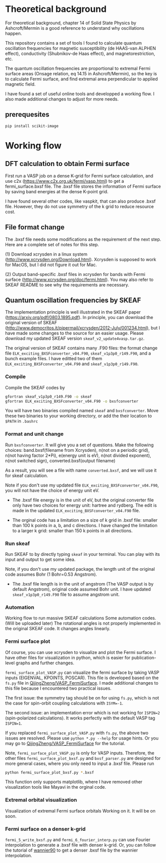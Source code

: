 # Theoretical background
For theoretical background, chapter 14 of Solid State Physics by Ashcroft/Mermin is a good reference to understand why oscillations happen.

This repository contains a set of tools I found to calculate quantum oscillation frequencies for magnetic susceptibility (de HAAS-van ALPHEN effect), conductivity (Shubnikov-de Haas effect), and magnetorestriction, etc.

The quantum oscillation frequencies are proportional to extremal Fermi surface areas (Onsage relation, eq 14.15 in Ashcroft/Mermin), so the key is to calculate Fermi surface, and find extremal area perpendicular to applied magnetic field.

I have found a set of useful online tools and developped a working flow. I also made additional changes to adjust for more needs.

## prerequesites
```
pip install scikit-image
```

# Working flow
## DFT calculation to obtain Fermi surface
First run a VASP job on a dense K-grid for Fermi surface calculation, and use c2x (https://www.c2x.org.uk/fermi/vasp.html) to get a fermi_surface.bxsf file. The .bxsf file stores the information of Fermi surface by saving band energies at the dense K-point grid.

I have found several other codes, like vaspkit, that can also produce .bxsf file. However, they do not use symmetry of the k grid to reduce resource cost.

## File format change
The .bxsf file needs some modifications as the requirement of the next step. Here are a complete set of notes for this step. 

(1) Download xcrysden in a linux system (http://www.xcrysden.org/Download.html). Xcrysden is supposed to work for MacOS, but I did not figure it out for Mac.

(2) Output band-specific .bxsf files in xcrysden for bands with Fermi surface (http://www.xcrysden.org/doc/fermi.html). 
You may also refer to SKEAF README to see why the requirements are necessary. 

## Quantum oscillation frequencies by SKEAF
The implementation principle is well illustrated in the SKEAF paper (https://arxiv.org/pdf/0803.1895.pdf). In principle, you can download the original version of SKEAF (http://www.democritos.it/pipermail/xcrysden/2012-July/001234.html), but I have made some changes to the source for an easier usage. Please download my updated SKEAF version `skeaf_v2_update4vasp.tar.gz`.

The original version of SKEAF contains many .F90 files: the format change file `ELK_exciting_BXSFconverter_v04.F90`, `skeaf_v1p3p0_r149.F90`, and a bunch example files. I have editted two of them `ELK_exciting_BXSFconverter_v04.F90` and `skeaf_v1p3p0_r149.F90`. 


### Compile
Compile the SKEAF codes by 
```bash
gfortran skeaf_v1p3p0_r149.F90 -o skeaf
gfortran ELK_exciting_BXSFconverter_v04.F90 -o bxsfconverter
```

You will have two binaries compiled named `skeaf` and `bxsfconverter`. 
Move these two binaries to your working directory, or add the their location to `$PATH` in `.bashrc`

### Format and unit change
Run `bxsfconverter`. It will give you a set of questions. Make the following choices: band.bxsf(filename from Xcrysden), n(not on a periodic grid), n(not having factor 2*Pi), e(energy unit is eV), n(not divided exponent), n(not switched sign), converted.bxsf(output filename)

As a result, you will see a file with name `converted.bxsf`, and we will use it for skeaf calculation.

Note if you don't use my updated file `ELK_exciting_BXSFconverter_v04.F90`, you will not have the choice of energy unit eV.
* The .bxsf file energy is in the unit of eV, but the original converter file only have two choices for energy unit: hartree and rydberg. The edit is made in the updated `ELK_exciting_BXSFconverter_v04.F90` file.

* The orginal code has a limitation on a size of k grid in .bxsf file: smaller than 100 k points in a, b, and c directions. I have changed the limitation to a larger k grid: smaller than 150 k points in all directions.


### Run skeaf
Run SKEAF to by directly typing `skeaf` in your terminal. You can play with its input and output to get some idea.

Note, if you don't use my updated package, the length unit of the original code assumes Bohr (1 Bohr=0.53 Angstrom). 
* The .bxsf file length is in the unit of angstrom (The VASP output is by default Angstrom), original code assumed Bohr unit. I have updated `skeaf_v1p3p0_r149.F90` file to assume angstrom unit.



### Automation
Working flow to run massive SKEAF calculations
Some automation codes. (Will be uploaded later)
The rotational angles is not properly implemented in the original SKEAF code. It changes angles linearly.

### Fermi surface plot
Of course, you can use xcrysden to visualize and plot the Fermi surface. I have other files for visualization in python, which is easier for publication-level graphs and further changes.

`fermi_surface_plot_VASP.py` can visualize the fermi surface by taking VASP inputs (EIGENVAL, KPOINTS, POSCAR). This file is developed based on the `fs.py` file in [QijingZheng/VASP_FermiSurface](https://github.com/QijingZheng/VASP_FermiSurface). I made additional changes to this file because I encountered two practical issues.

The first issue: the symmetry tag should be on for using `fs.py`, which is not the case for spin-orbit coupling calculations with `ISYM=-1`.

The second issue: an implementation error which is not working for `ISPIN=2` (spin-polarized calculations). It works perfectly with the default VASP tag `ISPIN=1`.

If you replaced `fermi_surface_plot_VASP.py` with `fs.py`, the above two issues are resolved. Please use `python *.py --help` for usage hints. Or you may go to [QijingZheng/VASP_FermiSurface](https://github.com/QijingZheng/VASP_FermiSurface) for the tutorial.

Note, `fermi_surface_plot_VASP.py` is only for VASP inputs. Therefore, the other files `fermi_surface_plot_bxsf.py` and `bxsf_parser.py` are designed for more general cases, where you only need to input a .bxsf file. Please run 
```bash
python fermi_surface_plot_bxsf.py *.bxsf
``` 
This function only supports matplotlib, where I have removed other visualization tools like Mayavi in the orginal code.

### Extremal orbital visualization
Visualization of extremal Fermi surface orbitals
Working on it. It will be on soon.

### Fermi surface on a denser k-grid
`fermi_5_write_bxsf.py` and `fermi_6_fourier_interp.py` can use Fourier interpolation to generate a .bxsf file with denser k-grid.
Or, you can follow the tutorial of [wannier90](http://www.wannier.org/support/) to get a denser .bxsf file by the wannier interpolation.
